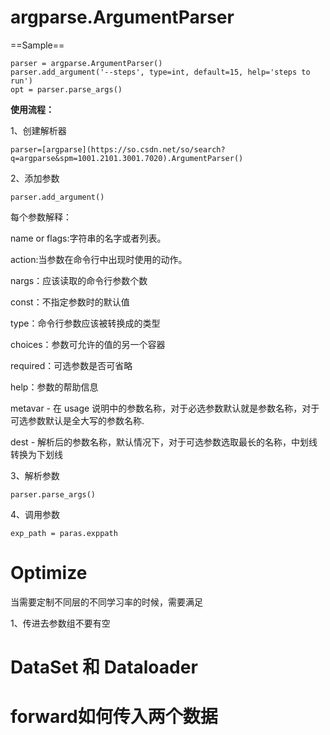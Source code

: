 # argparse.ArgumentParser

==Sample==

```
parser = argparse.ArgumentParser()
parser.add_argument('--steps', type=int, default=15, help='steps to run')
opt = parser.parse_args()
```



**使用流程：**

1、创建解析器

```
parser=[argparse](https://so.csdn.net/so/search?q=argparse&spm=1001.2101.3001.7020).ArgumentParser()
```



2、添加参数

```
parser.add_argument()
```

每个参数解释：

name or flags:字符串的名字或者列表。

action:当参数在命令行中出现时使用的动作。

nargs：应该读取的命令行参数个数

const：不指定参数时的默认值

type：命令行参数应该被转换成的类型

choices：参数可允许的值的另一个容器

required：可选参数是否可省略

help：参数的帮助信息

metavar - 在 usage 说明中的参数名称，对于必选参数默认就是参数名称，对于可选参数默认是全大写的参数名称.

dest - 解析后的参数名称，默认情况下，对于可选参数选取最长的名称，中划线转换为下划线


3、解析参数

```
parser.parse_args()
```



4、调用参数

```
exp_path = paras.exppath
```



# Optimize

当需要定制不同层的不同学习率的时候，需要满足

1、传进去参数组不要有空



# DataSet 和 Dataloader



# forward如何传入两个数据

